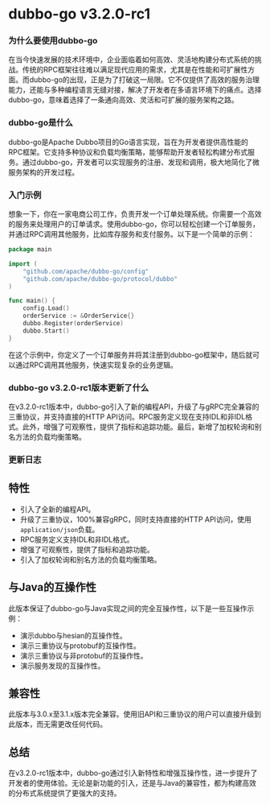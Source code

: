 # dubbo-go v3.2.0-rc1
### 为什么要使用dubbo-go

在当今快速发展的技术环境中，企业面临着如何高效、灵活地构建分布式系统的挑战。传统的RPC框架往往难以满足现代应用的需求，尤其是在性能和可扩展性方面。而dubbo-go的出现，正是为了打破这一局限。它不仅提供了高效的服务治理能力，还能与多种编程语言无缝对接，解决了开发者在多语言环境下的痛点。选择dubbo-go，意味着选择了一条通向高效、灵活和可扩展的服务架构之路。

### dubbo-go是什么

dubbo-go是Apache Dubbo项目的Go语言实现，旨在为开发者提供高性能的RPC框架。它支持多种协议和负载均衡策略，能够帮助开发者轻松构建分布式服务。通过dubbo-go，开发者可以实现服务的注册、发现和调用，极大地简化了微服务架构的开发过程。

### 入门示例

想象一下，你在一家电商公司工作，负责开发一个订单处理系统。你需要一个高效的服务来处理用户的订单请求。使用dubbo-go，你可以轻松创建一个订单服务，并通过RPC调用其他服务，比如库存服务和支付服务。以下是一个简单的示例：

```go
package main

import (
    "github.com/apache/dubbo-go/config"
    "github.com/apache/dubbo-go/protocol/dubbo"
)

func main() {
    config.Load()
    orderService := &OrderService{}
    dubbo.Register(orderService)
    dubbo.Start()
}
```

在这个示例中，你定义了一个订单服务并将其注册到dubbo-go框架中，随后就可以通过RPC调用其他服务，快速实现复杂的业务逻辑。

### dubbo-go v3.2.0-rc1版本更新了什么

在v3.2.0-rc1版本中，dubbo-go引入了新的编程API，升级了与gRPC完全兼容的三重协议，并支持直接的HTTP API访问。RPC服务定义现在支持IDL和非IDL格式。此外，增强了可观察性，提供了指标和追踪功能。最后，新增了加权轮询和别名方法的负载均衡策略。

### 更新日志

## 特性
- 引入了全新的编程API。
- 升级了三重协议，100%兼容gRPC，同时支持直接的HTTP API访问，使用`application/json`负载。
- RPC服务定义支持IDL和非IDL格式。
- 增强了可观察性，提供了指标和追踪功能。
- 引入了加权轮询和别名方法的负载均衡策略。

## 与Java的互操作性
此版本保证了dubbo-go与Java实现之间的完全互操作性，以下是一些互操作示例：
- 演示dubbo与hesian的互操作性。
- 演示三重协议与protobuf的互操作性。
- 演示三重协议与非protobuf的互操作性。
- 演示服务发现的互操作性。

## 兼容性
此版本与3.0.x至3.1.x版本完全兼容。使用旧API和三重协议的用户可以直接升级到此版本，而无需更改任何代码。

## 总结
在v3.2.0-rc1版本中，dubbo-go通过引入新特性和增强互操作性，进一步提升了开发者的使用体验。无论是新功能的引入，还是与Java的兼容性，都为构建高效的分布式系统提供了更强大的支持。